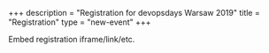 +++
description = "Registration for devopsdays Warsaw 2019"
title = "Registration"
type = "new-event"
+++
<div style="width:100%; text-align:left;">

Embed registration iframe/link/etc.
</div></div>
</div>